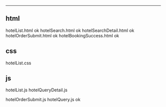 ---
## html
hotelList.html   ok
hotelSearch.html ok
hotelSearchDetail.html ok
hotelOrderSubmit.html  ok
hotelBookingSuccess.html ok


## css
hotelList.css

## js
hotelList.js
hotelQueryDetail.js

hotelOrderSubmit.js 
hotelQuery.js       ok